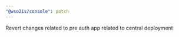 ```yaml
---
"@wso2is/console": patch
---
```


Revert changes related to pre auth app related to central deployment
